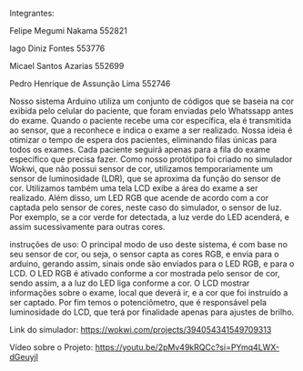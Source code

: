 Integrantes:

Felipe Megumi Nakama 552821

Iago Diniz Fontes 553776

Micael Santos Azarias 552699

Pedro Henrique de Assunção Lima 552746


Nosso sistema Arduino utiliza um conjunto de códigos que se baseia na cor exibida pelo celular do paciente, que foram enviadas pelo Whatssapp antes do exame. Quando o paciente recebe uma cor específica, ela é transmitida ao sensor, que a reconhece e indica o exame a ser realizado. Nossa ideia é otimizar o tempo de espera dos pacientes, eliminando filas únicas para todos os exames. Cada paciente seguirá apenas para a fila do exame específico que precisa fazer.
Como nosso protótipo foi criado no simulador Wokwi, que não possui sensor de cor, utilizamos temporariamente um sensor de luminosidade (LDR), que se aproxima da função do sensor de cor. Utilizamos também uma tela LCD exibe a área do exame a ser realizado. Além disso, um LED RGB que acende de acordo com a cor captada pelo sensor de cores, neste caso do simulador, o sensor de luz. Por exemplo, se a cor verde for detectada, a luz verde do LED acenderá, e assim sucessivamente para outras cores.


instruções de uso: 
O principal modo de uso deste sistema, é com base no seu sensor de cor, ou seja, o sensor capta as cores RGB, e envia para o arduino, gerando assim, sinais onde são enviados para o LED RGB, e para o LCD.
O LED RGB é ativado conforme a cor mostrada pelo sensor de cor, sendo assim, a a luz do LED liga conforme a cor.
O LCD mostrar informações sobre o exame, local que deverá ir, e a cor que foi instruído a ser captado.
Por fim temos o potenciômetro, que é responsável pela luminosidade do LCD, que terá por finalidade apenas para ajustes de brilho.


Link do simulador: https://wokwi.com/projects/394054341549709313

Vídeo sobre o Projeto: https://youtu.be/2pMv49kRQCc?si=PYmq4LWX-dGeuyjl 
